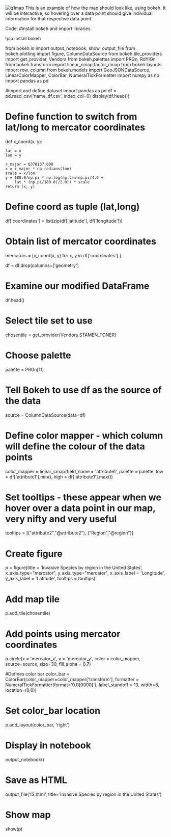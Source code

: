 ![q1map](https://user-images.githubusercontent.com/84655810/123061092-f0e12780-d428-11eb-8252-ccd3f7e27038.png)
This is an example of how the map should look like, using bokeh. It will be interactive, so hovering over a data point should give individual information for that respective data point.

Code:
#install bokeh and import libraries

!pip install bokeh

from bokeh.io import output_notebook, show, output_file
from bokeh.plotting import figure, ColumnDataSource
from bokeh.tile_providers import get_provider, Vendors
from bokeh.palettes import PRGn, RdYlGn
from bokeh.transform import linear_cmap,factor_cmap
from bokeh.layouts import row, column
from bokeh.models import GeoJSONDataSource, LinearColorMapper, ColorBar, NumeralTickFormatter
import numpy as np
import pandas as pd

#import and define dataset
import pandas as pd
df = pd.read_csv('name_df.csv', index_col=0)
display(df.head())

# Define function to switch from lat/long to mercator coordinates
def x_coord(x, y):
    
    lat = x
    lon = y
    
    r_major = 6378137.000
    x = r_major * np.radians(lon)
    scale = x/lon
    y = 180.0/np.pi * np.log(np.tan(np.pi/4.0 + 
        lat * (np.pi/180.0)/2.0)) * scale
    return (x, y)
# Define coord as tuple (lat,long)
df['coordinates'] = list(zip(df['latitude'], df['longitude']))
# Obtain list of mercator coordinates
mercators = [x_coord(x, y) for x, y in df['coordinates'] ]

df = df.drop(columns=['geometry']

# Examine our modified DataFrame
df.head()

# Select tile set to use
chosentile = get_provider(Vendors.STAMEN_TONER)

# Choose palette
palette = PRGn[11]

# Tell Bokeh to use df as the source of the data
source = ColumnDataSource(data=df)

# Define color mapper - which column will define the colour of the data points
color_mapper = linear_cmap(field_name = 'attribute1', palette = palette, low = df['attribute1'].min(), high = df['attribute1'].max())

# Set tooltips - these appear when we hover over a data point in our map, very nifty and very useful
tooltips = [("attribute2","@attribute2"), ("Region","@region")]

# Create figure
p = figure(title = 'Invasive Species by region in the United States', x_axis_type="mercator", y_axis_type="mercator", x_axis_label = 'Longitude', y_axis_label = 'Latitude', tooltips = tooltips)

# Add map tile
p.add_tile(chosentile)

# Add points using mercator coordinates
p.circle(x = 'mercator_x', y = 'mercator_y', color = color_mapper, source=source, size=30, fill_alpha = 0.7)

#Defines color bar
color_bar = ColorBar(color_mapper=color_mapper['transform'], 
                     formatter = NumeralTickFormatter(format='0.0[0000]'), 
                     label_standoff = 13, width=8, location=(0,0))
# Set color_bar location
p.add_layout(color_bar, 'right')

# Display in notebook
output_notebook()
# Save as HTML
output_file('IS.html', title='Invasive Species by region in the United States')

# Show map
show(p)
